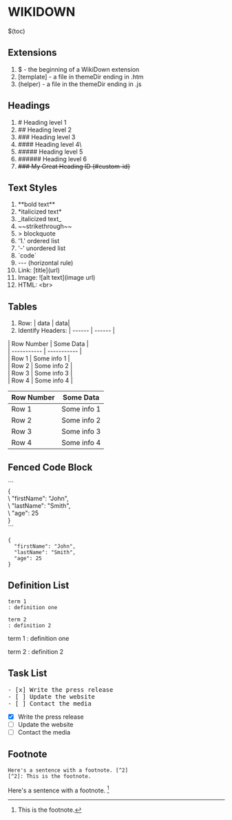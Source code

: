 # WIKIDOWN

$(toc)

## Extensions
1. $ - the beginning of a WikiDown extension
2. [template] - a file in themeDir ending in .htm
3. (helper) - a file in the themeDir ending in .js

## Headings
 1. \# Heading level 1
 2. \## Heading level 2
 3. \### Heading level 3
 4. \#### Heading level 4\
 5.  \##### Heading level 5
 6. \###### Heading level 6
 7. ~~\### My Great Heading ID {#custom-id}~~


## Text Styles
  1. \*\*bold text**
  2. \*italicized text*
  2. \_italicized text_
  3. \~\~strikethrough\~\~
  3. \> blockquote
  4. '1\.' ordered list
  5. \'-' unordered list
  6. \`code`
  7. \--- (horizontal rule)
  8. Link: \[title]\(url)
  9. Image: \!\[alt text](image url)
  10. HTML: \<br>

## Tables

  1. Row: | data | data| 
  2. Identify Headers: | ------ | ------ |
  
\| Row Number | Some Data |<br>
\| ----------- | ----------- |<br>
\| Row 1 | Some info 1 |<br>
\| Row 2 | Some info 2 |<br>
\| Row 3 | Some info 3 |<br>
\| Row 4 | Some info 4 |<br>

| Row Number | Some Data |
| ----------- | ----------- |
| Row 1 | Some info 1 |
| Row 2 | Some info 2 |
| Row 3 | Some info 3 |
| Row 4 | Some info 4 |

## Fenced Code Block

\`\`\`<br>
\{<br>
\  "firstName": "John",<br>
\  "lastName": "Smith",<br>
\  "age": 25<br>
\}<br>
\```<br>

```
{
  "firstName": "John",
  "lastName": "Smith",
  "age": 25
}
```

## Definition List
```
term 1
: definition one

term 2
: definition 2
```

term 1
: definition one

term 2
: definition 2

## Task List
<pre>
- [x] Write the press release
- [ ] Update the website
- [ ] Contact the media
</pre>
- [x] Write the press release
- [ ] Update the website
- [ ] Contact the media

## Footnote
```
Here's a sentence with a footnote. [^2]
[^2]: This is the footnote.
```

Here's a sentence with a footnote. [^2]

[^2]: This is the footnote.

